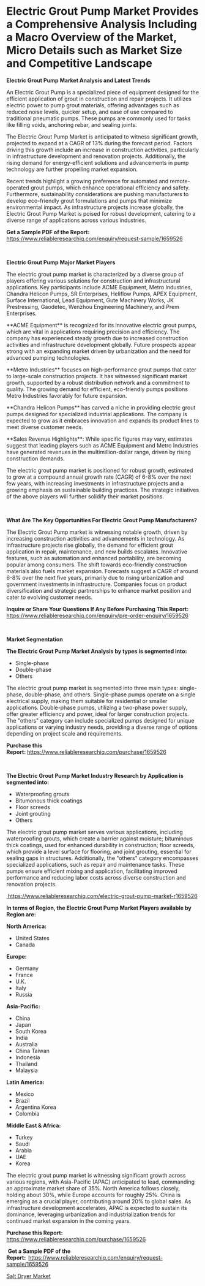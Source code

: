 <p><h1>Electric Grout Pump Market Provides a Comprehensive Analysis Including a Macro Overview of the Market, Micro Details such as Market Size and Competitive Landscape</h1></p><p><strong>Electric Grout Pump Market Analysis and Latest Trends</strong></p>
<p><p>An Electric Grout Pump is a specialized piece of equipment designed for the efficient application of grout in construction and repair projects. It utilizes electric power to pump grout materials, offering advantages such as reduced noise levels, quicker setup, and ease of use compared to traditional pneumatic pumps. These pumps are commonly used for tasks like filling voids, anchoring rebar, and sealing joints.</p><p>The Electric Grout Pump Market is anticipated to witness significant growth, projected to expand at a CAGR of 13% during the forecast period. Factors driving this growth include an increase in construction activities, particularly in infrastructure development and renovation projects. Additionally, the rising demand for energy-efficient solutions and advancements in pump technology are further propelling market expansion. </p><p>Recent trends highlight a growing preference for automated and remote-operated grout pumps, which enhance operational efficiency and safety. Furthermore, sustainability considerations are pushing manufacturers to develop eco-friendly grout formulations and pumps that minimize environmental impact. As infrastructure projects increase globally, the Electric Grout Pump Market is poised for robust development, catering to a diverse range of applications across various industries.</p></p>
<p><strong>Get a Sample PDF of the Report:&nbsp;</strong> <a href="https://www.reliableresearchiq.com/enquiry/request-sample/1659526?utm_campaign=3009&utm_medium=2&utm_source=Github&utm_content=ia&utm_term=08042025&utm_id=electric-grout-pump">https://www.reliableresearchiq.com/enquiry/request-sample/1659526</a></p>
<p>&nbsp;</p>
<p><strong>Electric Grout Pump Major Market Players</strong></p>
<p><p>The electric grout pump market is characterized by a diverse group of players offering various solutions for construction and infrastructural applications. Key participants include ACME Equipment, Metro Industries, Chandra Helicon Pumps, SR Enterprises, Heliflow Pumps, APEX Equipment, Surface International, Lead Equipment, Gute Machinery Works, JK Prestressing, Gaodetec, Wenzhou Engineering Machinery, and Prem Enterprises.</p><p>**ACME Equipment** is recognized for its innovative electric grout pumps, which are vital in applications requiring precision and efficiency. The company has experienced steady growth due to increased construction activities and infrastructure development globally. Future prospects appear strong with an expanding market driven by urbanization and the need for advanced pumping technologies.</p><p>**Metro Industries** focuses on high-performance grout pumps that cater to large-scale construction projects. It has witnessed significant market growth, supported by a robust distribution network and a commitment to quality. The growing demand for efficient, eco-friendly pumps positions Metro Industries favorably for future expansion.</p><p>**Chandra Helicon Pumps** has carved a niche in providing electric grout pumps designed for specialized industrial applications. The company is expected to grow as it embraces innovation and expands its product lines to meet diverse customer needs.</p><p>**Sales Revenue Highlights**: While specific figures may vary, estimates suggest that leading players such as ACME Equipment and Metro Industries have generated revenues in the multimillion-dollar range, driven by rising construction demands. </p><p>The electric grout pump market is positioned for robust growth, estimated to grow at a compound annual growth rate (CAGR) of 6-8% over the next few years, with increasing investments in infrastructure projects and a growing emphasis on sustainable building practices. The strategic initiatives of the above players will further solidify their market positions.</p></p>
<p>&nbsp;</p>
<p><strong>What Are The Key Opportunities For Electric Grout Pump Manufacturers?</strong></p>
<p><p>The Electric Grout Pump market is witnessing notable growth, driven by increasing construction activities and advancements in technology. As infrastructure projects rise globally, the demand for efficient grout application in repair, maintenance, and new builds escalates. Innovative features, such as automation and enhanced portability, are becoming popular among consumers. The shift towards eco-friendly construction materials also fuels market expansion. Forecasts suggest a CAGR of around 6-8% over the next five years, primarily due to rising urbanization and government investments in infrastructure. Companies focus on product diversification and strategic partnerships to enhance market position and cater to evolving customer needs.</p></p>
<p><strong>Inquire or Share Your Questions If Any Before Purchasing This Report:</strong> <a href="https://www.reliableresearchiq.com/enquiry/pre-order-enquiry/1659526?utm_campaign=3009&utm_medium=2&utm_source=Github&utm_content=ia&utm_term=08042025&utm_id=electric-grout-pump">https://www.reliableresearchiq.com/enquiry/pre-order-enquiry/1659526</a></p>
<p>&nbsp;</p>
<p><strong>Market Segmentation</strong></p>
<p><strong>The Electric Grout Pump Market Analysis by types is segmented into:</strong></p>
<p><ul><li>Single-phase</li><li>Double-phase</li><li>Others</li></ul></p>
<p><p>The electric grout pump market is segmented into three main types: single-phase, double-phase, and others. Single-phase pumps operate on a single electrical supply, making them suitable for residential or smaller applications. Double-phase pumps, utilizing a two-phase power supply, offer greater efficiency and power, ideal for larger construction projects. The "others" category can include specialized pumps designed for unique applications or varying industry needs, providing a diverse range of options depending on project scale and requirements.</p></p>
<p><strong>Purchase this Report:&nbsp;</strong><a href="https://www.reliableresearchiq.com/purchase/1659526?utm_campaign=3009&utm_medium=2&utm_source=Github&utm_content=ia&utm_term=08042025&utm_id=electric-grout-pump">https://www.reliableresearchiq.com/purchase/1659526</a></p>
<p>&nbsp;</p>
<p><strong>The Electric Grout Pump Market Industry Research by Application is segmented into:</strong></p>
<p><ul><li>Waterproofing grouts</li><li>Bitumonous thick coatings</li><li>Floor screeds</li><li>Joint grouting</li><li>Others</li></ul></p>
<p><p>The electric grout pump market serves various applications, including waterproofing grouts, which create a barrier against moisture; bituminous thick coatings, used for enhanced durability in construction; floor screeds, which provide a level surface for flooring; and joint grouting, essential for sealing gaps in structures. Additionally, the "others" category encompasses specialized applications, such as repair and maintenance tasks. These pumps ensure efficient mixing and application, facilitating improved performance and reducing labor costs across diverse construction and renovation projects.</p></p>
<p><a href="https://www.reliableresearchiq.com/electric-grout-pump-market-r1659526?utm_campaign=3009&utm_medium=2&utm_source=Github&utm_content=ia&utm_term=08042025&utm_id=electric-grout-pump">&nbsp;https://www.reliableresearchiq.com/electric-grout-pump-market-r1659526</a></p>
<p><strong>In terms of Region, the Electric Grout Pump Market Players available by Region are:</strong></p>
<p>
    <p> <strong> North America: </strong>
        <ul>
            <li>United States</li>
            <li>Canada</li>
        </ul>
        </p> 
    <p> <strong> Europe: </strong>
        <ul>
            <li>Germany</li>
            <li>France</li>
            <li>U.K.</li>
            <li>Italy</li>
            <li>Russia</li>
        </ul>
        </p> 
    <p> <strong> Asia-Pacific: </strong>
        <ul>
            <li>China</li>
            <li>Japan</li>
            <li>South Korea</li>
            <li>India</li>
            <li>Australia</li>
            <li>China Taiwan</li>
            <li>Indonesia</li>
            <li>Thailand</li>
            <li>Malaysia</li>
        </ul>
        </p> 
    <p> <strong> Latin America: </strong>
        <ul>
            <li>Mexico</li>
            <li>Brazil</li>
            <li>Argentina Korea</li>
            <li>Colombia</li>
        </ul>
        </p> 
    <p> <strong> Middle East & Africa: </strong>
        <ul>
            <li>Turkey</li>
            <li>Saudi</li>
            <li>Arabia</li>
            <li>UAE</li>
            <li>Korea</li>
        </ul>
    </p>
    </p>
<p><p>The electric grout pump market is witnessing significant growth across various regions, with Asia-Pacific (APAC) anticipated to lead, commanding an approximate market share of 35%. North America follows closely, holding about 30%, while Europe accounts for roughly 25%. China is emerging as a crucial player, contributing around 20% to global sales. As infrastructure development accelerates, APAC is expected to sustain its dominance, leveraging urbanization and industrialization trends for continued market expansion in the coming years.</p></p>
<p><strong>Purchase this Report: </strong><a href="https://www.reliableresearchiq.com/purchase/1659526?utm_campaign=3009&utm_medium=2&utm_source=Github&utm_content=ia&utm_term=08042025&utm_id=electric-grout-pump">https://www.reliableresearchiq.com/purchase/1659526</a></p>
<p>&nbsp;<strong>Get a Sample PDF of the Report:&nbsp;&nbsp;</strong><a href="https://www.reliableresearchiq.com/enquiry/request-sample/1659526?utm_campaign=3009&utm_medium=2&utm_source=Github&utm_content=ia&utm_term=08042025&utm_id=electric-grout-pump">https://www.reliableresearchiq.com/enquiry/request-sample/1659526</a></p>
<p><strong></strong></p>
<p><p><a href="https://github.com/ElviraLeka1962/Market-Research-Report-List-1/blob/main/salt-dryer-market.md?utm_campaign=3009&utm_medium=2&utm_source=Github&utm_content=ia&utm_term=08042025&utm_id=electric-grout-pump">Salt Dryer Market</a></p></p>